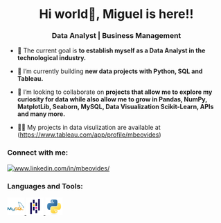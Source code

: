 <h1 align="center">Hi world👋, Miguel is here!!</h1>
<h3 align="center">Data Analyst | Business Management</h3>

- 🔭 The current goal is **to establish myself as a Data Analyst in the technological industry.**

- 🌱 I’m currently building **new data projects with Python, SQL and Tableau.**

- 🤝 I’m looking to collaborate on **projects that allow me to explore my curiosity for data while also allow me to grow in Pandas, NumPy, MatplotLib, Seaborn, MySQL, Data Visualization Scikit-Learn, APIs and many more.**

- 👨‍💻 My projects in data visulization are available at (https://www.tableau.com/app/profile/mbeovides)



<h3 align="left">Connect with me:</h3>
<p align="left">
<a href="https://linkedin.com/in/www.linkedin.com/in/mbeovides/" target="blank"><img align="center" src="https://raw.githubusercontent.com/rahuldkjain/github-profile-readme-generator/master/src/images/icons/Social/linked-in-alt.svg" alt="www.linkedin.com/in/mbeovides/" height="30" width="40" /></a>
</p>

<h3 align="left">Languages and Tools:</h3>
<p align="left"> <a href="https://www.mysql.com/" target="_blank" rel="noreferrer"> <img src="https://raw.githubusercontent.com/devicons/devicon/master/icons/mysql/mysql-original-wordmark.svg" alt="mysql" width="40" height="40"/> </a> <a href="https://pandas.pydata.org/" target="_blank" rel="noreferrer"> <img src="https://raw.githubusercontent.com/devicons/devicon/2ae2a900d2f041da66e950e4d48052658d850630/icons/pandas/pandas-original.svg" alt="pandas" width="40" height="40"/> </a> <a href="https://www.python.org" target="_blank" rel="noreferrer"> <img src="https://raw.githubusercontent.com/devicons/devicon/master/icons/python/python-original.svg" alt="python" width="40" height="40"/> </a> </p>
